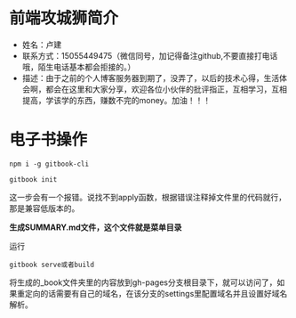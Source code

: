 <!--
 * @Autor: 卢建
 * @LastEditors: 卢建
 * @Description: 目录及联系方式
 * @Date: 2021-02-01 09:54:23
 * @LastEditTime: 2021-03-01 10:17:44
-->
# 前端攻城狮简介
* 姓名：卢建
* 联系方式：15055449475（微信同号，加记得备注github,不要直接打电话哦，陌生电话基本都会拒接的。）
* 描述：由于之前的个人博客服务器到期了，没弄了，以后的技术心得，生活体会啊，都会在这里和大家分享，欢迎各位小伙伴的批评指正，互相学习，互相提高，学该学的东西，赚数不完的money。加油！！！

# 电子书操作

```
npm i -g gitbook-cli
```

```
gitbook init
```

这一步会有一个报错。说找不到apply函数，根据错误注释掉文件里的代码就行，那是兼容低版本的。

**生成SUMMARY.md文件，这个文件就是菜单目录**

运行
```
gitbook serve或者build
```

将生成的_book文件夹里的内容放到gh-pages分支根目录下，就可以访问了，如果重定向的话需要有自己的域名，在该分支的settings里配置域名并且设置好域名解析。